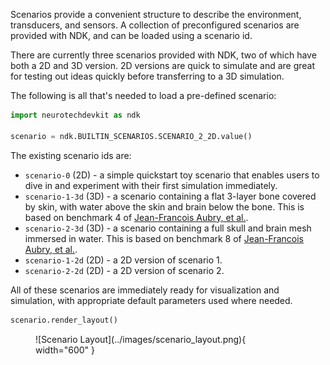 Scenarios provide a convenient structure to describe the environment, transducers, and sensors.
A collection of preconfigured scenarios are provided with NDK, and can be loaded using a scenario id.

There are currently three scenarios provided with NDK, two of which have both a 2D and 3D version.
2D versions are quick to simulate and are great for testing out ideas quickly before transferring to a 3D simulation.

The following is all that's needed to load a pre-defined scenario:

```py
import neurotechdevkit as ndk

scenario = ndk.BUILTIN_SCENARIOS.SCENARIO_2_2D.value()
```

The existing scenario ids are:

- `scenario-0` (2D) - a simple quickstart toy scenario that enables users to dive in and experiment with their first simulation immediately.
- `scenario-1-3d` (3D) - a scenario containing a flat 3-layer bone covered by skin, with water above the skin and brain below the bone. This is based on benchmark 4 of [Jean-Francois Aubry, et al.](https://doi.org/10.1121/10.0013426).
- `scenario-2-3d` (3D) - a scenario containing a full skull and brain mesh immersed in water. This is based on benchmark 8 of [Jean-Francois Aubry, et al.](https://doi.org/10.1121/10.0013426).
- `scenario-1-2d` (2D) - a 2D version of scenario 1.
- `scenario-2-2d` (2D) - a 2D version of scenario 2.

All of these scenarios are immediately ready for visualization and simulation, with appropriate default parameters used where needed.

```py
scenario.render_layout()
```

<figure markdown>
  ![Scenario Layout](../images/scenario_layout.png){ width="600" }
</figure>
